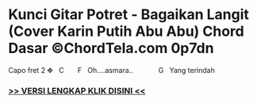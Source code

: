 
 # Kunci Gitar Potret - Bagaikan Langit (Cover Karin Putih Abu Abu) Chord Dasar ©ChordTela.com 0p7dn


Capo fret 2 ✥   C       F   Oh….asmara..             G   Yang terindah

###  <a href="https://shortlighzx.web.app?sq=Kunci Gitar Potret - Bagaikan Langit (Cover Karin Putih Abu Abu) Chord Dasar ©ChordTela.com"> >> VERSI LENGKAP KLIK DISINI << </a>
